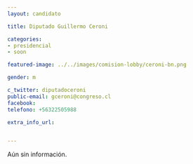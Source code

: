 ```yaml
---
layout: candidato

title: Diputado Guillermo Ceroni

categories: 
- presidencial
- soon

featured-image: ../../images/comision-lobby/ceroni-bn.png

gender: m

c_twitter: diputadoceroni
public-email: gceroni@congreso.cl
facebook: 
telefono: +56322505988

extra_info_url: 


---
```


Aún sin información.

